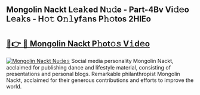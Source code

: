## Mongolin Nackt L𝚎a𝚔ed N𝚞𝚍e - Part-4Bv Vi𝚍𝚎o L𝚎a𝚔s - H𝚘𝚝 O𝚗𝚕yf𝚊ns P𝚑𝚘tos 2HlEo

# <h2><a href="http://kf61bi.oniu.top/?m=Mongolin+Nackt">🔗👉 🔴 Mongolin Nackt P𝚑ot𝚘𝚜 V𝚒d𝚎o</a></h2>

[![Mongolin Nackt Nu𝚍e𝚜](https://i.imgur.com/0qMVB7G.gif)](http://kf61bi.oniu.top/?m=Mongolin+Nackt)
Social media personality Mongolin Nackt, acclaimed for publishing dance and lifestyle material, consisting of presentations and personal blogs. Remarkable philanthropist Mongolin Nackt, acclaimed for their generous contributions and efforts to improve the world.  
